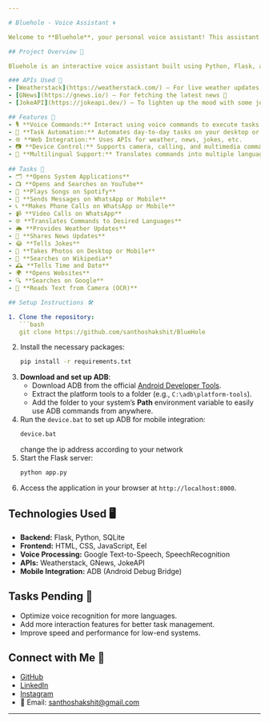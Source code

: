 ```yaml
---

# Bluehole - Voice Assistant 🌀

Welcome to **Bluehole**, your personal voice assistant! This assistant leverages various APIs and powerful tools to bring you a smooth, hands-free experience that integrates seamlessly with your system and mobile devices.

## Project Overview 🚀

Bluehole is an interactive voice assistant built using Python, Flask, and various APIs. It allows users to perform a variety of tasks like searching for information, controlling apps, interacting with devices, and much more—all through voice commands.

### APIs Used 🔗
- [Weatherstack](https://weatherstack.com/) – For live weather updates 🌦️
- [GNews](https://gnews.io/) – For fetching the latest news 📰
- [JokeAPI](https://jokeapi.dev/) – To lighten up the mood with some jokes 😂

## Features 🌟
- 🎙️ **Voice Commands:** Interact using voice commands to execute tasks effortlessly.
- 🔄 **Task Automation:** Automates day-to-day tasks on your desktop or mobile.
- 🌐 **Web Integration:** Uses APIs for weather, news, jokes, etc.
- 📷 **Device Control:** Supports camera, calling, and multimedia commands.
- 💬 **Multilingual Support:** Translates commands into multiple languages for global accessibility.
  
## Tasks 🎯
- 🗂️ **Opens System Applications**
- 📺 **Opens and Searches on YouTube**
- 🎵 **Plays Songs on Spotify**
- 💬 **Sends Messages on WhatsApp or Mobile**
- 📞 **Makes Phone Calls on WhatsApp or Mobile**
- 📹 **Video Calls on WhatsApp**
- 🌐 **Translates Commands to Desired Languages**
- 🌦️ **Provides Weather Updates**
- 📰 **Shares News Updates**
- 😂 **Tells Jokes**
- 📸 **Takes Photos on Desktop or Mobile**
- 📖 **Searches on Wikipedia**
- 🕰️ **Tells Time and Date**
- 🌍 **Opens Websites**
- 🔍 **Searches on Google**
- 📝 **Reads Text from Camera (OCR)**

## Setup Instructions 🛠️

1. Clone the repository:
   ```bash
   git clone https://github.com/santhoshakshit/BlueHole
   ```
2. Install the necessary packages:
   ```bash
   pip install -r requirements.txt
   ```
3. **Download and set up ADB**:
   - Download ADB from the official [Android Developer Tools](https://developer.android.com/studio/releases/platform-tools).
   - Extract the platform tools to a folder (e.g., `C:\adb\platform-tools`).
   - Add the folder to your system’s **Path** environment variable to easily use ADB commands from anywhere.
4. Run the `device.bat` to set up ADB for mobile integration:
   ```bash
   device.bat
   ```
   change the ip address according to your network
5. Start the Flask server:
   ```bash
   python app.py
   ```
6. Access the application in your browser at `http://localhost:8000`.

## Technologies Used 🖥️
- **Backend:** Flask, Python, SQLite
- **Frontend:** HTML, CSS, JavaScript, Eel
- **Voice Processing:** Google Text-to-Speech, SpeechRecognition
- **APIs:** Weatherstack, GNews, JokeAPI
- **Mobile Integration:** ADB (Android Debug Bridge)

## Tasks Pending 📝
- Optimize voice recognition for more languages.
- Add more interaction features for better task management.
- Improve speed and performance for low-end systems.

## Connect with Me 👥
- [GitHub](https://github.com/santhoshakshit/)
- [LinkedIn](https://www.linkedin.com/in/santosh-akshit-8a67102b6/)
- [Instagram](https://www.instagram.com/__akshh._07/)
- 📧 Email: santhoshakshit@gmail.com

---
```

